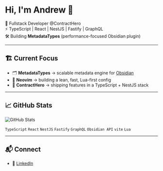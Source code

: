 # Hi, I'm Andrew 👋

🚀 Fullstack Developer @ContractHero  
⚡ TypeScript | React | NestJS | Fastify | GraphQL  
🛠 Building **MetadataTypes** (performance-focused Obsidian plugin)

---

## 🏗️ Current Focus

- 🗂️ **MetadataTypes** → scalable metadata engine for [Obsidian](https://obsidian.md/plugins)
- 🎹 **Neovim** → building a lean, fast, Lua-first config
- 💼 **ContractHero** → shipping features in a TypeScript + NestJS stack

---

## 📈 GitHub Stats

![GitHub Stats](https://github-readme-stats.vercel.app/api?username=snelling-a&show_icons=true&theme=github_dark&include_all_commits=true&custom_title=Andrew's%20GitHub%20Stats)


`TypeScript` `React` `NestJS` `Fastify` `GraphQL` `Obsidian API` `vite` `Lua`

---

## 📬 Connect

<!-- - 📝 [My Obsidian Plugins & Scripts](https://github.com/YOURUSERNAME) -->

- 💼 [LinkedIn](https://linkedin.com/in/snelling-andrew)
